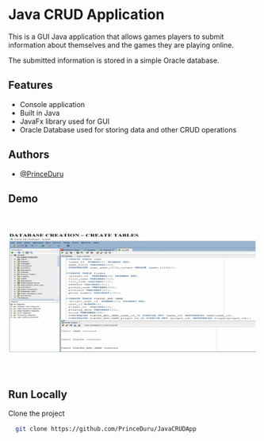 
# Java CRUD Application

This is a GUI Java application that allows games players to submit information about themselves and the games they are playing online. 

The submitted information is stored in a simple Oracle database.


## Features

- Console application
- Built in Java
- JavaFx library used for GUI
- Oracle Database used for storing data and other CRUD operations


## Authors

- [@PrinceDuru](https://github.com/PrinceDuru)


## Demo

<p><img src="https://github.com/PrinceDuru/JavaCRUDApp/blob/master/Demo3.gif" width="500" height="320" /></p>


## Run Locally

Clone the project

```bash
  git clone https://github.com/PrinceDuru/JavaCRUDApp
```



